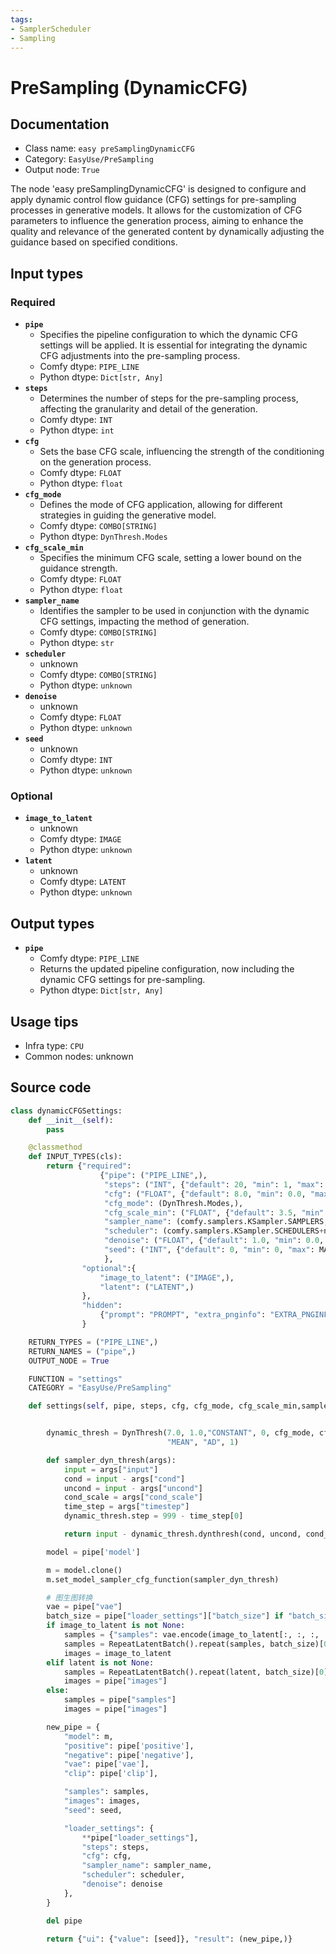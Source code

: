 ```yaml
---
tags:
- SamplerScheduler
- Sampling
---
```


# PreSampling (DynamicCFG)
## Documentation
- Class name: `easy preSamplingDynamicCFG`
- Category: `EasyUse/PreSampling`
- Output node: `True`

The node 'easy preSamplingDynamicCFG' is designed to configure and apply dynamic control flow guidance (CFG) settings for pre-sampling processes in generative models. It allows for the customization of CFG parameters to influence the generation process, aiming to enhance the quality and relevance of the generated content by dynamically adjusting the guidance based on specified conditions.
## Input types
### Required
- **`pipe`**
    - Specifies the pipeline configuration to which the dynamic CFG settings will be applied. It is essential for integrating the dynamic CFG adjustments into the pre-sampling process.
    - Comfy dtype: `PIPE_LINE`
    - Python dtype: `Dict[str, Any]`
- **`steps`**
    - Determines the number of steps for the pre-sampling process, affecting the granularity and detail of the generation.
    - Comfy dtype: `INT`
    - Python dtype: `int`
- **`cfg`**
    - Sets the base CFG scale, influencing the strength of the conditioning on the generation process.
    - Comfy dtype: `FLOAT`
    - Python dtype: `float`
- **`cfg_mode`**
    - Defines the mode of CFG application, allowing for different strategies in guiding the generative model.
    - Comfy dtype: `COMBO[STRING]`
    - Python dtype: `DynThresh.Modes`
- **`cfg_scale_min`**
    - Specifies the minimum CFG scale, setting a lower bound on the guidance strength.
    - Comfy dtype: `FLOAT`
    - Python dtype: `float`
- **`sampler_name`**
    - Identifies the sampler to be used in conjunction with the dynamic CFG settings, impacting the method of generation.
    - Comfy dtype: `COMBO[STRING]`
    - Python dtype: `str`
- **`scheduler`**
    - unknown
    - Comfy dtype: `COMBO[STRING]`
    - Python dtype: `unknown`
- **`denoise`**
    - unknown
    - Comfy dtype: `FLOAT`
    - Python dtype: `unknown`
- **`seed`**
    - unknown
    - Comfy dtype: `INT`
    - Python dtype: `unknown`
### Optional
- **`image_to_latent`**
    - unknown
    - Comfy dtype: `IMAGE`
    - Python dtype: `unknown`
- **`latent`**
    - unknown
    - Comfy dtype: `LATENT`
    - Python dtype: `unknown`
## Output types
- **`pipe`**
    - Comfy dtype: `PIPE_LINE`
    - Returns the updated pipeline configuration, now including the dynamic CFG settings for pre-sampling.
    - Python dtype: `Dict[str, Any]`
## Usage tips
- Infra type: `CPU`
- Common nodes: unknown


## Source code
```python
class dynamicCFGSettings:
    def __init__(self):
        pass

    @classmethod
    def INPUT_TYPES(cls):
        return {"required":
                    {"pipe": ("PIPE_LINE",),
                     "steps": ("INT", {"default": 20, "min": 1, "max": 10000}),
                     "cfg": ("FLOAT", {"default": 8.0, "min": 0.0, "max": 100.0}),
                     "cfg_mode": (DynThresh.Modes,),
                     "cfg_scale_min": ("FLOAT", {"default": 3.5, "min": 0.0, "max": 100.0, "step": 0.5}),
                     "sampler_name": (comfy.samplers.KSampler.SAMPLERS,),
                     "scheduler": (comfy.samplers.KSampler.SCHEDULERS+new_schedulers,),
                     "denoise": ("FLOAT", {"default": 1.0, "min": 0.0, "max": 1.0, "step": 0.01}),
                     "seed": ("INT", {"default": 0, "min": 0, "max": MAX_SEED_NUM}),
                     },
                "optional":{
                    "image_to_latent": ("IMAGE",),
                    "latent": ("LATENT",)
                },
                "hidden":
                    {"prompt": "PROMPT", "extra_pnginfo": "EXTRA_PNGINFO", "my_unique_id": "UNIQUE_ID"},
                }

    RETURN_TYPES = ("PIPE_LINE",)
    RETURN_NAMES = ("pipe",)
    OUTPUT_NODE = True

    FUNCTION = "settings"
    CATEGORY = "EasyUse/PreSampling"

    def settings(self, pipe, steps, cfg, cfg_mode, cfg_scale_min,sampler_name, scheduler, denoise, seed, image_to_latent=None, latent=None, prompt=None, extra_pnginfo=None, my_unique_id=None):


        dynamic_thresh = DynThresh(7.0, 1.0,"CONSTANT", 0, cfg_mode, cfg_scale_min, 0, 0, 999, False,
                                   "MEAN", "AD", 1)

        def sampler_dyn_thresh(args):
            input = args["input"]
            cond = input - args["cond"]
            uncond = input - args["uncond"]
            cond_scale = args["cond_scale"]
            time_step = args["timestep"]
            dynamic_thresh.step = 999 - time_step[0]

            return input - dynamic_thresh.dynthresh(cond, uncond, cond_scale, None)

        model = pipe['model']

        m = model.clone()
        m.set_model_sampler_cfg_function(sampler_dyn_thresh)

        # 图生图转换
        vae = pipe["vae"]
        batch_size = pipe["loader_settings"]["batch_size"] if "batch_size" in pipe["loader_settings"] else 1
        if image_to_latent is not None:
            samples = {"samples": vae.encode(image_to_latent[:, :, :, :3])}
            samples = RepeatLatentBatch().repeat(samples, batch_size)[0]
            images = image_to_latent
        elif latent is not None:
            samples = RepeatLatentBatch().repeat(latent, batch_size)[0]
            images = pipe["images"]
        else:
            samples = pipe["samples"]
            images = pipe["images"]

        new_pipe = {
            "model": m,
            "positive": pipe['positive'],
            "negative": pipe['negative'],
            "vae": pipe['vae'],
            "clip": pipe['clip'],

            "samples": samples,
            "images": images,
            "seed": seed,

            "loader_settings": {
                **pipe["loader_settings"],
                "steps": steps,
                "cfg": cfg,
                "sampler_name": sampler_name,
                "scheduler": scheduler,
                "denoise": denoise
            },
        }

        del pipe

        return {"ui": {"value": [seed]}, "result": (new_pipe,)}

```
